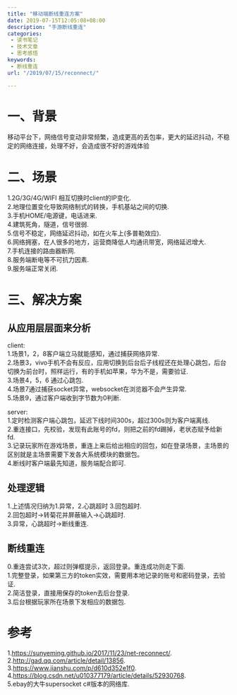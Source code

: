 ```yaml
---
title: "移动端断线重连方案"
date: 2019-07-15T12:05:08+08:00
description: "手游断线重连"
categories:
 - 读书笔记
 - 技术文章
 - 思考感悟
keywords:
 - 断线重连
url: "/2019/07/15/reconnect/"

---
```



# 一、背景
移动平台下，网络信号变动非常频繁，造成更高的丢包率，更大的延迟抖动，不稳定的网络连接，处理不好，会造成很不好的游戏体验
# 二、场景
1.2G/3G/4G/WIFI 相互切换时client的IP变化.  
2.地理位置变化导致网络制式的转换，手机基站之间的切换.  
3.手机HOME/电源键，电话进来.  
4.建筑死角，隧道，信号很弱.  
5.信号不稳定，网络延迟抖动，如在火车上(多普勒效应).  
6.网络拥塞，在人很多的地方，运营商降低人均通讯带宽，网络延迟增大.  
7.手机连接的路由器断网.  
8.服务端断电等不可抗力因素.  
9.服务端正常关闭.  
# 三、解决方案
## 从应用层层面来分析
client:   
1.场景1，2，8客户端立马就能感知，通过捕获网络异常.  
2.场景3，vivo手机不会有反应，应用切换到后台后子线程还在处理心跳包，后台切换为前台时，照样运行，有的手机如苹果，华为不是，需要验证.  
3.场景4，5，6 通过心跳包.  
4.场景7通过捕获socket异常，websocket在浏览器不会产生异常.  
5.场景9，通过客户端收到字节数为0判断.  

server:   
1.定时检测客户端心跳包，延迟下线时间300s，超过300s则为客户端离线.  
2.重连接口，先校验，发现有此账号的fd，则把之前的fd踢掉，老状态赋予给新fd.  
3.记录玩家所在游戏场景，重连上来后给出相应的回包，如在登录场景，主场景的区别就是主场景需要下发各大系统模块的数据包。   
4.断线时客户端最先知道，服务端配合即可.  
## 处理逻辑
1.上述情况归纳为1.异常，2.心跳超时 3.回包超时.  
2.回包超时->转菊花并屏蔽输入->心跳超时.  
3.异常，心跳超时->断线重连.  

## 断线重连
0.重连尝试3次，超过则弹框提示，返回登录。重连成功则走下面.  
1.完整登录，如果第三方的token实效，需要用本地记录的账号和密码登录，去验证.  
2.简洁登录，直接用保存的token去后台登录.  
3.后台根据玩家所在场景下发相应的数据包.  
# 参考
1.https://sunyeming.github.io/2017/11/23/net-reconnect/.  
2.http://gad.qq.com/article/detail/13856.  
3.https://www.jianshu.com/p/d610d352e1f0.  
4.https://blog.csdn.net/u010377179/article/details/52930768.  
5.ebay的大牛supersocket c#版本的网络库.  

